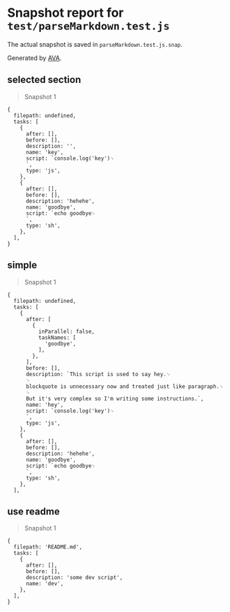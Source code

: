 # Snapshot report for `test/parseMarkdown.test.js`

The actual snapshot is saved in `parseMarkdown.test.js.snap`.

Generated by [AVA](https://ava.li).

## selected section

> Snapshot 1

    {
      filepath: undefined,
      tasks: [
        {
          after: [],
          before: [],
          description: '',
          name: 'key',
          script: `console.log('key')␊
          `,
          type: 'js',
        },
        {
          after: [],
          before: [],
          description: 'hehehe',
          name: 'goodbye',
          script: `echo goodbye␊
          `,
          type: 'sh',
        },
      ],
    }

## simple

> Snapshot 1

    {
      filepath: undefined,
      tasks: [
        {
          after: [
            {
              inParallel: false,
              taskNames: [
                'goodbye',
              ],
            },
          ],
          before: [],
          description: `This script is used to say hey.␊
          ␊
          blockquote is unnecessary now and treated just like paragraph.␊
          ␊
          But it's very complex so I'm writing some instructions.`,
          name: 'hey',
          script: `console.log('key')␊
          `,
          type: 'js',
        },
        {
          after: [],
          before: [],
          description: 'hehehe',
          name: 'goodbye',
          script: `echo goodbye␊
          `,
          type: 'sh',
        },
      ],
    

## use readme

> Snapshot 1

    {
      filepath: 'README.md',
      tasks: [
        {
          after: [],
          before: [],
          description: 'some dev script',
          name: 'dev',
        },
      ],
    }